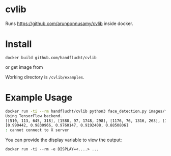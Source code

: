# cvlib

Runs https://github.com/arunponnusamy/cvlib inside docker.

# Install
```
docker build github.com/handflucht/cvlib
```

or get image from


Working directory is ```/cvlib/examples```.

# Example Usage
```bash
docker run -ti --rm handflucht/cvlib python3 face_detection.py images/face_detection_input.jpg
Using TensorFlow backend.
[[510, 113, 645, 318], [1588, 97, 1748, 298], [1176, 76, 1316, 263], [188, 223, 345, 437], [811, 201, 937, 383]]
[0.990442, 0.9830966, 0.9760147, 0.9192408, 0.8850806]
: cannot connect to X server
```

You can provide the display variable to view the output:
```
docker run -ti --rm -e DISPLAY=<....> ...
```